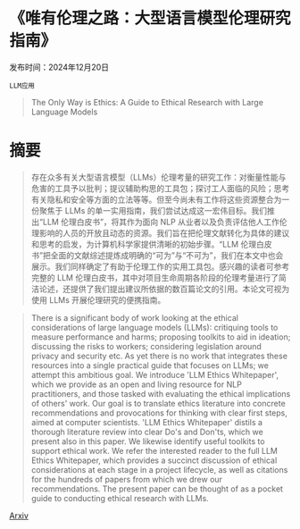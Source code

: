 # 《唯有伦理之路：大型语言模型伦理研究指南》

发布时间：2024年12月20日

`LLM应用`

> The Only Way is Ethics: A Guide to Ethical Research with Large Language Models

# 摘要

> 存在众多有关大型语言模型（LLMs）伦理考量的研究工作：对衡量性能与危害的工具予以批判；提议辅助构思的工具包；探讨工人面临的风险；思考有关隐私和安全等方面的立法等等。但至今尚未有工作将这些资源整合为一份聚焦于 LLMs 的单一实用指南，我们尝试达成这一宏伟目标。我们推出“LLM 伦理白皮书”，将其作为面向 NLP 从业者以及负责评估他人工作伦理影响的人员的开放且动态的资源。我们旨在把伦理文献转化为具体的建议和思考的启发，为计算机科学家提供清晰的初始步骤。“LLM 伦理白皮书”把全面的文献综述提炼成明确的“可为”与“不可为”，我们在本文中也会展示。我们同样确定了有助于伦理工作的实用工具包。感兴趣的读者可参考完整的 LLM 伦理白皮书，其中对项目生命周期各阶段的伦理考量进行了简洁论述，还提供了我们提出建议所依据的数百篇论文的引用。本论文可视为使用 LLMs 开展伦理研究的便携指南。

> There is a significant body of work looking at the ethical considerations of large language models (LLMs): critiquing tools to measure performance and harms; proposing toolkits to aid in ideation; discussing the risks to workers; considering legislation around privacy and security etc. As yet there is no work that integrates these resources into a single practical guide that focuses on LLMs; we attempt this ambitious goal. We introduce 'LLM Ethics Whitepaper', which we provide as an open and living resource for NLP practitioners, and those tasked with evaluating the ethical implications of others' work. Our goal is to translate ethics literature into concrete recommendations and provocations for thinking with clear first steps, aimed at computer scientists. 'LLM Ethics Whitepaper' distils a thorough literature review into clear Do's and Don'ts, which we present also in this paper. We likewise identify useful toolkits to support ethical work. We refer the interested reader to the full LLM Ethics Whitepaper, which provides a succinct discussion of ethical considerations at each stage in a project lifecycle, as well as citations for the hundreds of papers from which we drew our recommendations. The present paper can be thought of as a pocket guide to conducting ethical research with LLMs.

[Arxiv](https://arxiv.org/abs/2412.16022)